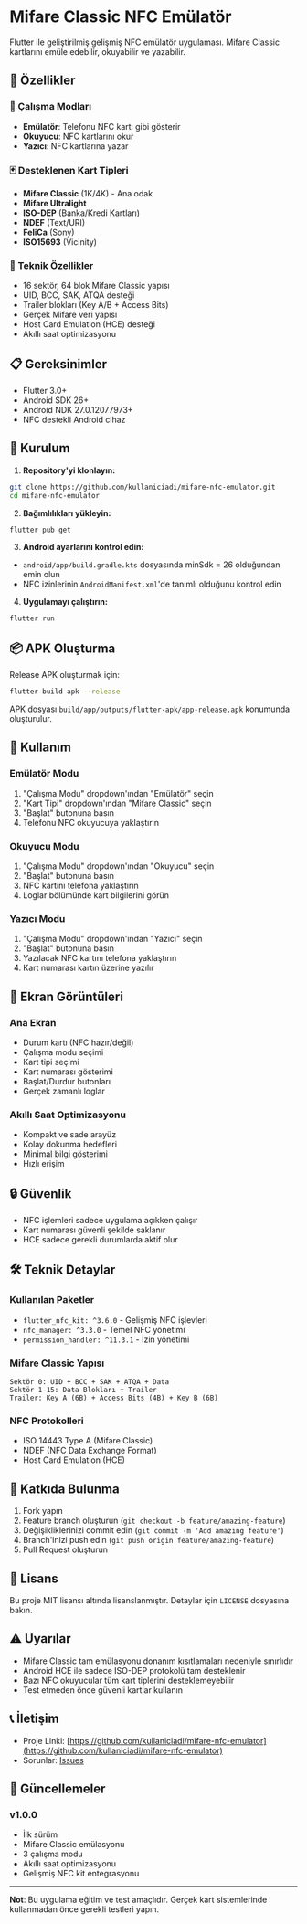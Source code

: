 # Mifare Classic NFC Emülatör

Flutter ile geliştirilmiş gelişmiş NFC emülatör uygulaması. Mifare Classic kartlarını emüle edebilir, okuyabilir ve yazabilir.

## 🎯 Özellikler

### 📱 Çalışma Modları
- **Emülatör**: Telefonu NFC kartı gibi gösterir
- **Okuyucu**: NFC kartlarını okur
- **Yazıcı**: NFC kartlarına yazar

### 🃏 Desteklenen Kart Tipleri
- **Mifare Classic** (1K/4K) - Ana odak
- **Mifare Ultralight**
- **ISO-DEP** (Banka/Kredi Kartları)
- **NDEF** (Text/URI)
- **FeliCa** (Sony)
- **ISO15693** (Vicinity)

### 🔧 Teknik Özellikler
- 16 sektör, 64 blok Mifare Classic yapısı
- UID, BCC, SAK, ATQA desteği
- Trailer blokları (Key A/B + Access Bits)
- Gerçek Mifare veri yapısı
- Host Card Emulation (HCE) desteği
- Akıllı saat optimizasyonu

## 📋 Gereksinimler

- Flutter 3.0+
- Android SDK 26+
- Android NDK 27.0.12077973+
- NFC destekli Android cihaz

## 🚀 Kurulum

1. **Repository'yi klonlayın:**
```bash
git clone https://github.com/kullaniciadi/mifare-nfc-emulator.git
cd mifare-nfc-emulator
```

2. **Bağımlılıkları yükleyin:**
```bash
flutter pub get
```

3. **Android ayarlarını kontrol edin:**
- `android/app/build.gradle.kts` dosyasında minSdk = 26 olduğundan emin olun
- NFC izinlerinin `AndroidManifest.xml`'de tanımlı olduğunu kontrol edin

4. **Uygulamayı çalıştırın:**
```bash
flutter run
```

## 📦 APK Oluşturma

Release APK oluşturmak için:
```bash
flutter build apk --release
```

APK dosyası `build/app/outputs/flutter-apk/app-release.apk` konumunda oluşturulur.

## 🔧 Kullanım

### Emülatör Modu
1. "Çalışma Modu" dropdown'ından "Emülatör" seçin
2. "Kart Tipi" dropdown'ından "Mifare Classic" seçin
3. "Başlat" butonuna basın
4. Telefonu NFC okuyucuya yaklaştırın

### Okuyucu Modu
1. "Çalışma Modu" dropdown'ından "Okuyucu" seçin
2. "Başlat" butonuna basın
3. NFC kartını telefona yaklaştırın
4. Loglar bölümünde kart bilgilerini görün

### Yazıcı Modu
1. "Çalışma Modu" dropdown'ından "Yazıcı" seçin
2. "Başlat" butonuna basın
3. Yazılacak NFC kartını telefona yaklaştırın
4. Kart numarası kartın üzerine yazılır

## 📱 Ekran Görüntüleri

### Ana Ekran
- Durum kartı (NFC hazır/değil)
- Çalışma modu seçimi
- Kart tipi seçimi
- Kart numarası gösterimi
- Başlat/Durdur butonları
- Gerçek zamanlı loglar

### Akıllı Saat Optimizasyonu
- Kompakt ve sade arayüz
- Kolay dokunma hedefleri
- Minimal bilgi gösterimi
- Hızlı erişim

## 🔒 Güvenlik

- NFC işlemleri sadece uygulama açıkken çalışır
- Kart numarası güvenli şekilde saklanır
- HCE sadece gerekli durumlarda aktif olur

## 🛠️ Teknik Detaylar

### Kullanılan Paketler
- `flutter_nfc_kit: ^3.6.0` - Gelişmiş NFC işlevleri
- `nfc_manager: ^3.3.0` - Temel NFC yönetimi
- `permission_handler: ^11.3.1` - İzin yönetimi

### Mifare Classic Yapısı
```
Sektör 0: UID + BCC + SAK + ATQA + Data
Sektör 1-15: Data Blokları + Trailer
Trailer: Key A (6B) + Access Bits (4B) + Key B (6B)
```

### NFC Protokolleri
- ISO 14443 Type A (Mifare Classic)
- NDEF (NFC Data Exchange Format)
- Host Card Emulation (HCE)

## 🤝 Katkıda Bulunma

1. Fork yapın
2. Feature branch oluşturun (`git checkout -b feature/amazing-feature`)
3. Değişikliklerinizi commit edin (`git commit -m 'Add amazing feature'`)
4. Branch'inizi push edin (`git push origin feature/amazing-feature`)
5. Pull Request oluşturun

## 📄 Lisans

Bu proje MIT lisansı altında lisanslanmıştır. Detaylar için `LICENSE` dosyasına bakın.

## ⚠️ Uyarılar

- Mifare Classic tam emülasyonu donanım kısıtlamaları nedeniyle sınırlıdır
- Android HCE ile sadece ISO-DEP protokolü tam desteklenir
- Bazı NFC okuyucular tüm kart tiplerini desteklemeyebilir
- Test etmeden önce güvenli kartlar kullanın

## 📞 İletişim

- Proje Linki: [https://github.com/kullaniciadi/mifare-nfc-emulator](https://github.com/kullaniciadi/mifare-nfc-emulator)
- Sorunlar: [Issues](https://github.com/kullaniciadi/mifare-nfc-emulator/issues)

## 🔄 Güncellemeler

### v1.0.0
- İlk sürüm
- Mifare Classic emülasyonu
- 3 çalışma modu
- Akıllı saat optimizasyonu
- Gelişmiş NFC kit entegrasyonu

---

**Not**: Bu uygulama eğitim ve test amaçlıdır. Gerçek kart sistemlerinde kullanmadan önce gerekli testleri yapın.
